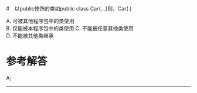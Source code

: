 #　以public修饰的类如public class Car{...}则，Car( )

A. 可被其他程序包中的类使用   
B. 仅能被本程序包中的类使用
C. 不能被任意其他类使用       
D. 不能被其他类继承

# 参考解答

A;

---
